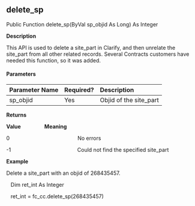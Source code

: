 delete_sp
---------

Public Function delete_sp(ByVal sp_objid As Long) As Integer

**Description**

This API is used to delete a site_part in Clarify, and then unrelate the site_part from all other related records. Several Contracts customers have needed this function, so it was added.

#### Parameters

| Parameter Name | Required? | Description |
|:--- |:--- |:--- |
| sp_objid | Yes | Objid of the site_part |

**Returns**

**Value**                **Meaning**

0                                              No errors

-1                                             Could not find the specified site_part

**Example**

 Delete a site_part with an objid of 268435457.

   Dim ret_int As Integer

   ret_int = fc_cc.delete_sp(268435457)